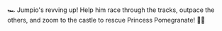 🏎️ Jumpio's revving up! Help him race through the tracks, outpace the others, and zoom to the castle to rescue Princess Pomegranate! 🍄👑
